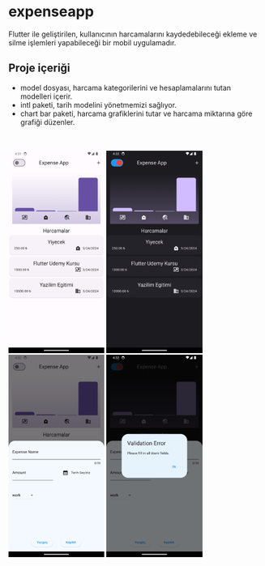# expenseapp

Flutter ile geliştirilen, kullanıcının harcamalarını kaydedebileceği ekleme ve silme işlemleri yapabileceği bir mobil uygulamadır.

## Proje içeriği
- model dosyası, harcama kategorilerini ve hesaplamalarını tutan modelleri içerir.
- intl paketi, tarih modelini yönetmemizi sağlıyor.
- chart bar paketi, harcama grafiklerini tutar ve harcama miktarına göre grafiği düzenler.

</br></br>
<img src="assets/11.png" height="400">
<img src="assets/12.png" height="400">
<img src="assets/13.png" height="400">
<img src="assets/14.png" height="400">
